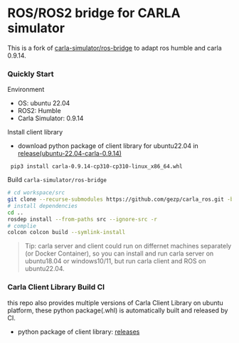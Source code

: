 # ROS/ROS2 bridge for CARLA simulator

This is a fork of [carla-simulator/ros-bridge](https://github.com/carla-simulator/ros-bridge) to adapt ros humble and carla 0.9.14.

### Quickly Start

Environment

* OS: ubuntu 22.04
* ROS2: Humble
* Carla Simulator: 0.9.14

Install client library

* download python package of client library for ubuntu22.04 in [release(ubuntu-22.04-carla-0.9.14)](https://github.com/gezp/carla_ros/releases/)

```
 pip3 install carla-0.9.14-cp310-cp310-linux_x86_64.whl
```

Build `carla-simulator/ros-bridge`
```bash
# cd workspace/src
git clone --recurse-submodules https://github.com/gezp/carla_ros.git -b humble-carla-0.9.14
# install dependencies
cd ..
rosdep install --from-paths src --ignore-src -r
# complie
colcon colcon build --symlink-install
```

> Tip: carla server and client could run on differnet machines separately (or Docker Container), so you can install and run carla server on ubuntu18.04 or windows10/11, but run carla client and ROS on ubuntu22.04.

### Carla Client Library Build CI

this repo also provides multiple versions of Carla Client Library on ubuntu platform, these python package(.whl) is automatically built and released by CI.

* python package of client library: [releases](https://github.com/gezp/carla_ros/releases/)
